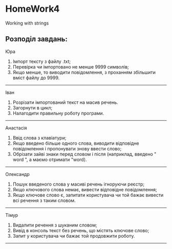 ﻿# HomeWork4
Working with strings

Розподіл завдань:
-------------------------
Юра
1. Імпорт тексту з файлу .txt;
2. Перевірка чи імпортовано не менше 9999 символів;
3. Якщо менше, то виводити повідомлення, з проханням збільшити вміст файлу до 9999.

-------------------------
Іван
1. Розрізати імпортований текст на масив речень.
2. Загорнути в цикл;
3. Налагодити правильну роботу програми.

-------------------------
Анастасія
1. Ввід слова з клавіатури;
2. Якщо введено більше одного слова, виводити відповідне повідомлення і пропонувати знову ввести слово;
3. Обрізати зайві знаки перед словом і після (наприклад, введено "  word ", а маємо отримати "word).

-------------------------
Олександр
1. Пошук введеного слова у масиві речень ігноруючи реєстр;
2. Якщо ключового слова немає, вивести відповідне повідомлення;
3. Якщо ключове слово є, запитати користувача чи той бажає вивести всі речення з таким словом.

-------------------------
Тімур
1. Видалити речення з шуканим словом;
2. Вивід в консоль текст без речень, що містять ключове слово;
3. Запит у користувача чи бажає той продовжити роботу.

-------------------------
